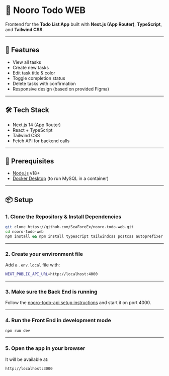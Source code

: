 # 📘 Nooro Todo WEB

Frontend for the **Todo List App** built with **Next.js (App Router)**, **TypeScript**, and **Tailwind CSS**.

---

## 🚀 Features
- View all tasks
- Create new tasks
- Edit task title & color
- Toggle completion status
- Delete tasks with confirmation
- Responsive design (based on provided Figma)

---

## 🛠 Tech Stack
- Next.js 14 (App Router)
- React + TypeScript
- Tailwind CSS
- Fetch API for backend calls

---

## 🔑 Prerequisites
- [Node.js](https://nodejs.org/) v18+
- [Docker Desktop](https://www.docker.com/products/docker-desktop/) (to run MySQL in a container)

---

## 📦 Setup

### 1. Clone the Repository & Install Dependencies
```bash
git clone https://github.com/SeaForeEx/nooro-todo-web.git
cd nooro-todo-web
npm install && npm install typescript tailwindcss postcss autoprefixer
```

---

### 2. Create your environment file
Add a ```.env.local``` file with:
```bash
NEXT_PUBLIC_API_URL=http://localhost:4000
```

---


### 3. Make sure the Back End is running
Follow the [nooro-todo-api setup instructions](https://github.com/SeaForeEx/nooro-todo-api/edit/main/README.md) and start it on port 4000.

---

### 4. Run the Front End in development mode
```bash
npm run dev
```

---

### 5. Open the app in your browser
It will be available at:
```bash
http://localhost:3000
```

